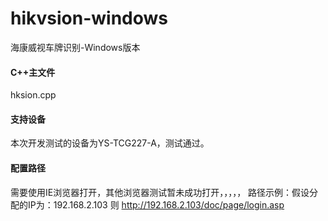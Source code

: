 # hikvsion-windows
海康威视车牌识别-Windows版本

#### C++主文件
hksion.cpp

#### 支持设备
本次开发测试的设备为YS-TCG227-A，测试通过。

#### 配置路径
需要使用IE浏览器打开，其他浏览器测试暂未成功打开，，，，，
路径示例：假设分配的IP为：192.168.2.103
则 http://192.168.2.103/doc/page/login.asp

